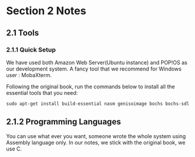 # Section 2 Notes

## 2.1 Tools
### 2.1.1 Quick Setup

We have used both Amazon Web Server(Ubuntu instance) and POP!OS as our development system. A fancy tool that we recommend for Windows user : MobaXterm.

Following the original book, run the commands below to install all the essential tools that you need:
```
sudo apt-get install build-essential nasm genisoimage bochs bochs-sdl
```

## 2.1.2 Programming Languages

You can use what ever you want, someone wrote the whole system using Assembly language only. In our notes, we stick with the original book, we use C.

